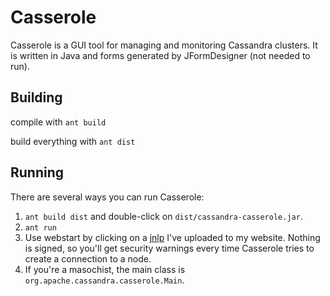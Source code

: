 # Casserole

Casserole is a GUI tool for managing and monitoring Cassandra clusters.  It is
written in Java and forms generated by JFormDesigner (not needed to run).

## Building

compile with `ant build`

build everything with `ant dist`

## Running

There are several ways you can run Casserole:
1. `ant build dist` and double-click on `dist/cassandra-casserole.jar`.
2. `ant run`
3. Use webstart by clicking on a [jnlp](http://www.dusbabek.org/~garyd/casserole/casserole.jnlp) I've uploaded to my website.
   Nothing is signed, so you'll get security warnings every time Casserole tries to create a connection to a node.
4. If you're a masochist, the main class is `org.apache.cassandra.casserole.Main`.

